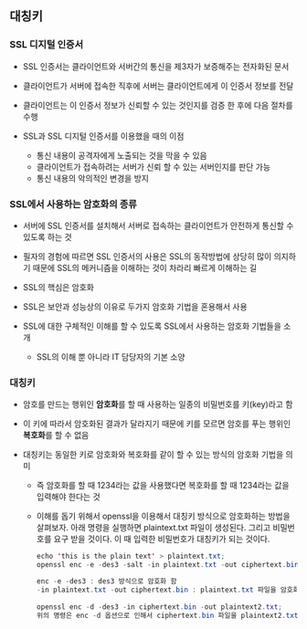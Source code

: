 ## 대칭키



### SSL 디지털 인증서

- SSL 인증서는 클라이언트와 서버간의 통신을 제3자가 보증해주는 전자화된 문서
- 클라이언트가 서버에 접속한 직후에 서버는 클라이언트에게 이 인증서 정보를 전달
- 클라이언트는 이 인증서 정보가 신뢰할 수 있는 것인지를 검증 한 후에 다음 절차를 수행

- SSL과 SSL 디지털 인증서를 이용했을 때의 이점
  - 통신 내용이 공격자에게 노출되는 것을 막을 수 있음
  - 클라이언트가 접속하려는 서버가 신뢰 할 수 있는 서버인지를 판단 가능
  - 통신 내용의 악의적인 변경을 방지





### SSL에서 사용하는 암호화의 종류

- 서버에 SSL 인증서를 설치해서 서버로 접속하는 클라이언트가 안전하게 통신할 수 있도록 하는 것
- 필자의 경험에 따르면 SSL 인증서의 사용은 SSL의 동작방법에 상당히 많이 의지하기 때문에 SSL의 메커니즘을 이해하는 것이 차라리 빠르게 이해하는 길

- SSL의 핵심은 암호화
-  SSL은 보안과 성능상의 이유로 두가지 암호화 기법을 혼용해서 사용
- SSL에 대한 구체적인 이해를 할 수 있도록 SSL에서 사용하는 암호화 기법들을 소개
  - SSL의 이해 뿐 아니라 IT 담당자의 기본 소양



### 대칭키

- 암호를 만드는 행위인 **암호화**를 할 때 사용하는 일종의 비밀번호를 키(key)라고 함

- 이 키에 따라서 암호화된 결과가 달라지기 때문에 키를 모르면 암호를 푸는 행위인 **복호화**를 할 수 없음

- 대칭키는 동일한 키로 암호화와 복호화를 같이 할 수 있는 방식의 암호화 기법을 의미

  - 즉 암호화를 할 때 1234라는 값을 사용했다면 복호화를 할 때 1234라는 값을 입력해야 한다는 것

  - 이해를 돕기 위해서 openssl을 이용해서 대칭키 방식으로 암호화하는 방법을 살펴보자. 아래 명령을 실행하면 plaintext.txt 파일이 생성된다. 그리고 비밀번호를 요구 받을 것이다. 이 때 입력한 비밀번호가 대칭키가 되는 것이다. 

    ```java
    echo 'this is the plain text' > plaintext.txt;
    openssl enc -e -des3 -salt -in plaintext.txt -out ciphertext.bin;
    
    enc -e -des3 : des3 방식으로 암호화 함
    -in plaintext.txt -out ciphertext.bin : plaintext.txt 파일을 암호화 한 결과를 ciphertext.bin 파일에 저장함
      
    openssl enc -d -des3 -in ciphertext.bin -out plaintext2.txt;
    위의 명령은 enc -d 옵션으로 인해서 ciphertext.bin 파일을 plaintext2.txt 파일로 복호화하겠다는 의미
    ```

    